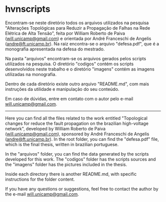 # hvnscripts
Encontram-se neste diretório todos os arquivos utilizados na pesquisa "Alterações Topológicas para Reduzir a Propagação de Falhas na Rede Elétrica de Alta Tensão", feita por William Roberto de Paiva (will.unicamp@gmail.com) e orientada por André Franceschi de Angelis (andre@ft.unicamp.br). Na raiz encontra-se o arquivo "defesa.pdf", que é a monografia apresentada na defesa do mestrado.

Na pasta "arquivos" encontram-se os arquivos gerados pelos scripts utilizados na pesquisa. O diretório "codigos" contém os scripts desenvolvidos neste trabalho e o diretório "imagens" contém as imagens utilizadas na monografia.

Dentro de cada diretório existe outro arquivo "README.md", com mais instruções da utilidade e manipulação do seu conteúdo.

Em caso de dúvidas, entre em contato com o autor pelo e-mail will.unicamp@gmail.com.

---
Here you can find all the files related to the work entitled "Topological changes for reduce the fault propagation on the brazilian high-voltage network", developed by William Roberto de Paiva (will.unicamp@gmail.com), sponsored by André Franceschi de Angelis (andre@ft.unicamp.br). In the root folder, you can find the "defesa.pdf" file, which is the final thesis, written in brazilian portuguese.

In the "arquivos" folder, you can find the data generated by the scripts developed for this work. The "codigos" folder has the scripts sources and the "imagens" folder has the pictures included in the thesis.

Inside each directory there is another README.md, with specific instructions for the folder content.

If you have any questions or suggestions, feel free to contact the author by the e-mail will.unicamp@gmail.com.

